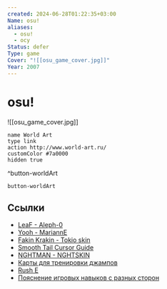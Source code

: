 ```yaml
---
created: 2024-06-28T01:22:35+03:00
Name: osu!
aliases:
  - osu!
  - осу
Status: defer
Type: game
Cover: "![[osu_game_cover.jpg]]"
Year: 2007
---
```


# osu!

![[osu_game_cover.jpg]]

```button
name World Art
type link
action http://www.world-art.ru/
customColor #7a0000
hidden true
```
^button-worldArt

`button-worldArt`


## Ссылки

 - [LeaF - Aleph-0](https://youtu.be/XpA6JqvBBGk?si=mpUlYbGavOuwySsu)
 - [Yooh - MariannE](https://youtu.be/SzRzOqHJZcA?si=6_am7M1AJi0srVDZ)
 - [Fakin Krakin - Tokio skin](https://youtu.be/dJiy2efkGi4?si=lts4y5lNNOcb6-oc)
 - [Smooth Tail Cursor Guide](https://youtu.be/3r9AdrSHQSs?si=gcu0HxCjwWQv9Fuw)
 - [NGHTMAN - NGHTSKIN](https://youtu.be/zczBDmPPekQ?si=lG5j-1BiW3IZGBKz)
 - [Карты для тренировки джампов](https://youtu.be/XLMiuREikjM?si=JTrRiqLti6m8K6Z5)
 - [Rush E](https://youtu.be/WL_dlWLPEtE?si=x_h8nutJ43f3pc30)
 - [Пояснение игровых навыков с разных сторон](https://youtu.be/uc99yWeP1h4?si=cfHqJeFZ0g5IyplA)